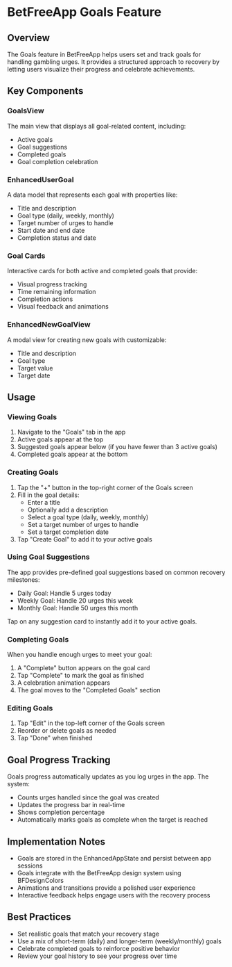 # BetFreeApp Goals Feature

## Overview

The Goals feature in BetFreeApp helps users set and track goals for handling gambling urges. It provides a structured approach to recovery by letting users visualize their progress and celebrate achievements.

## Key Components

### GoalsView

The main view that displays all goal-related content, including:
- Active goals
- Goal suggestions
- Completed goals
- Goal completion celebration

### EnhancedUserGoal

A data model that represents each goal with properties like:
- Title and description
- Goal type (daily, weekly, monthly)
- Target number of urges to handle
- Start date and end date
- Completion status and date

### Goal Cards

Interactive cards for both active and completed goals that provide:
- Visual progress tracking
- Time remaining information
- Completion actions
- Visual feedback and animations

### EnhancedNewGoalView

A modal view for creating new goals with customizable:
- Title and description
- Goal type
- Target value
- Target date

## Usage

### Viewing Goals

1. Navigate to the "Goals" tab in the app
2. Active goals appear at the top
3. Suggested goals appear below (if you have fewer than 3 active goals)
4. Completed goals appear at the bottom

### Creating Goals

1. Tap the "+" button in the top-right corner of the Goals screen
2. Fill in the goal details:
   - Enter a title
   - Optionally add a description
   - Select a goal type (daily, weekly, monthly)
   - Set a target number of urges to handle
   - Set a target completion date
3. Tap "Create Goal" to add it to your active goals

### Using Goal Suggestions

The app provides pre-defined goal suggestions based on common recovery milestones:
- Daily Goal: Handle 5 urges today
- Weekly Goal: Handle 20 urges this week
- Monthly Goal: Handle 50 urges this month

Tap on any suggestion card to instantly add it to your active goals.

### Completing Goals

When you handle enough urges to meet your goal:
1. A "Complete" button appears on the goal card
2. Tap "Complete" to mark the goal as finished
3. A celebration animation appears
4. The goal moves to the "Completed Goals" section

### Editing Goals

1. Tap "Edit" in the top-left corner of the Goals screen
2. Reorder or delete goals as needed
3. Tap "Done" when finished

## Goal Progress Tracking

Goals progress automatically updates as you log urges in the app. The system:
- Counts urges handled since the goal was created
- Updates the progress bar in real-time
- Shows completion percentage
- Automatically marks goals as complete when the target is reached

## Implementation Notes

- Goals are stored in the EnhancedAppState and persist between app sessions
- Goals integrate with the BetFreeApp design system using BFDesignColors
- Animations and transitions provide a polished user experience
- Interactive feedback helps engage users with the recovery process

## Best Practices

- Set realistic goals that match your recovery stage
- Use a mix of short-term (daily) and longer-term (weekly/monthly) goals
- Celebrate completed goals to reinforce positive behavior
- Review your goal history to see your progress over time 